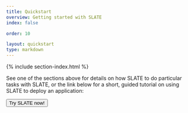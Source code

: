 ```yaml
---
title: Quickstart
overview: Getting started with SLATE
index: false

order: 10

layout: quickstart
type: markdown
---
```


{% include section-index.html %}

See one of the sections above for details on how SLATE to do particular tasks with SLATE, or the link below for a short, guided tutorial on using SLATE to deploy an application:

<div id="doc-call" class="container-fluid doc-call-container ">
    <div class="row doc-call-row">
        <div class="col-md-10 nofloat center-block">
            <div class="col-sm-9 text-center nofloat center-block">
                <a href="https://sandbox.slateci.io"><button class="btn btn-slate">Try SLATE now!</button></a>    
            </div>
        </div>
    </div>
</div>
